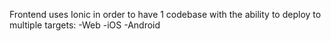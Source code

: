 Frontend uses Ionic in order to have 1 codebase with the ability to deploy
 to multiple targets:
-Web
-iOS
-Android


